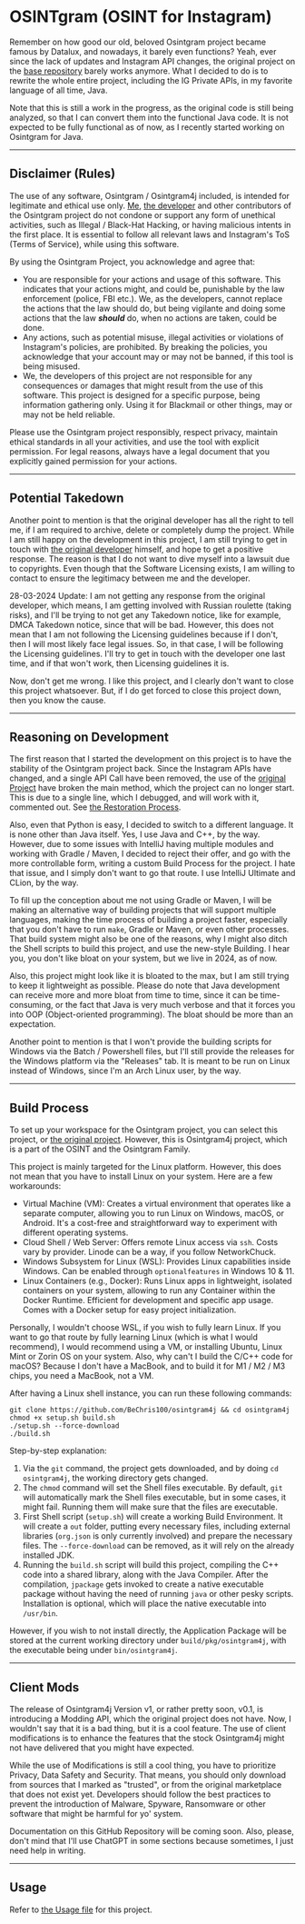 # OSINTgram (OSINT for Instagram)
Remember on how good our old, beloved Osintgram project became famous by Datalux,
and nowadays, it barely even functions? Yeah, ever since the lack of updates and
Instagram API changes, the original project on the
[base repository](https://github.com/Datalux/Osintgram) barely works anymore.
What I decided to do is to rewrite the whole entire project, including the IG
Private APIs, in my favorite language of all time, Java.

Note that this is still a work in the progress, as the original code is still
being analyzed, so that I can convert them into the functional Java code. It is
not expected to be fully functional as of now, as I recently started working on
Osintgram for Java.

---

## Disclaimer (Rules)
The use of any software, Osintgram / Osintgram4j included, is intended for
legitimate and ethical use only. [Me](https://github.com/BeChris100),
[the developer](https://github.com/Datalux) and other contributors of the Osintgram
project do not condone or support any form of unethical activities, such as Illegal
/ Black-Hat Hacking, or having malicious intents in the first place. It is essential
to follow all relevant laws and Instagram's ToS (Terms of Service), while using
this software.

By using the Osintgram Project, you acknowledge and agree that:

- You are responsible for your actions and usage of this software. This indicates
  that your actions might, and could be, punishable by the law enforcement (police,
  FBI etc.). We, as the developers, cannot replace the actions that the law should
  do, but being vigilante and doing some actions that the law ***should*** do, when
  no actions are taken, could be done.
- Any actions, such as potential misuse, illegal activities or violations of
  Instagram's policies, are prohibited. By breaking the policies, you acknowledge
  that your account may or may not be banned, if this tool is being misused.
- We, the developers of this project are not responsible for any consequences or
  damages that might result from the use of this software. This project is designed
  for a specific purpose, being information gathering only. Using it for Blackmail
  or other things, may or may not be held reliable.

Please use the Osintgram project responsibly, respect privacy, maintain ethical
standards in all your activities, and use the tool with explicit permission. For
legal reasons, always have a legal document that you explicitly gained permission
for your actions.

---

## Potential Takedown
Another point to mention is that the original developer has all the right to tell
me, if I am required to archive, delete or completely dump the project. While I am
still happy on the development in this project, I am still trying to get in touch
with [the original developer](https://github.com/Datalux) himself, and hope to get
a positive response. The reason is that I do not want to dive myself into a lawsuit
due to copyrights. Even though that the Software Licensing exists, I am willing to
contact to ensure the legitimacy between me and the developer.

28-03-2024 Update: I am not getting any response from the original developer, which
means, I am getting involved with Russian roulette (taking risks), and I'll be
trying to not get any Takedown notice, like for example, DMCA Takedown notice,
since that will be bad. However, this does not mean that I am not following the
Licensing guidelines because if I don't, then I will most likely face legal issues.
So, in that case, I will be following the Licensing guidelines. I'll try to get in
touch with the developer one last time, and if that won't work, then Licensing
guidelines it is.

Now, don't get me wrong. I like this project, and I clearly don't want to close this
project whatsoever. But, if I do get forced to close this project down, then you
know the cause.

---

## Reasoning on Development
The first reason that I started the development on this project is to have the
stability of the Osintgram project back. Since the Instagram APIs have changed, and
a single API Call have been removed, the use of the
[original Project](https://github.com/Datalux/Osintgram) have broken the main
method, which the project can no longer start. This is due to a single line, which
I debugged, and will work with it, commented out. See
[the Restoration Process](docs/OrigRestore.md).

Also, even that Python is easy, I decided to switch to a different language. It is
none other than Java itself. Yes, I use Java and C++, by the way. However,
due to some issues with IntelliJ having multiple modules and working with Gradle /
Maven, I decided to reject their offer, and go with the more controllable form,
writing a custom Build Process for the project. I hate that issue, and I simply
don't want to go that route. I use IntelliJ Ultimate and CLion, by the way.

To fill up the conception about me not using Gradle or Maven, I will be making
an alternative way of building projects that will support multiple languages, making
the time process of building a project faster, especially that you don't have to
run `make`, Gradle or Maven, or even other processes. That build system might
also be one of the reasons, why I might also ditch the Shell scripts to build this
project, and use the new-style Building. I hear you, you don't like bloat on your
system, but we live in 2024, as of now.

Also, this project might look like it is bloated to the max, but I am still trying
to keep it lightweight as possible. Please do note that Java development can
receive more and more bloat from time to time, since it can be time-consuming, or
the fact that Java is very much verbose and that it forces you into OOP
(Object-oriented programming). The bloat should be more than an expectation.

Another point to mention is that I won't provide the building scripts for Windows
via the Batch / Powershell files, but I'll still provide the releases for the
Windows platform via the "Releases" tab. It is meant to be run on Linux instead of
Windows, since I'm an Arch Linux user, by the way.

---

## Build Process
To set up your workspace for the Osintgram project, you can select this project,
or [the original project](https://github.com/Datalux/Osintgram). However, this is
Osintgram4j project, which is a part of the OSINT and the Osintgram Family.

This project is mainly targeted for the Linux platform. However, this does not
mean that you have to install Linux on your system. Here are a few workarounds:

- Virtual Machine (VM): Creates a virtual environment that operates like a
  separate computer, allowing you to run Linux on Windows, macOS, or Android.
  It's a cost-free and straightforward way to experiment with different operating
  systems.
- Cloud Shell / Web Server: Offers remote Linux access via `ssh`. Costs vary by
  provider. Linode can be a way, if you follow NetworkChuck.
- Windows Subsystem for Linux (WSL): Provides Linux capabilities inside Windows.
  Can be enabled through `optionalfeatures` in Windows 10 & 11.
- Linux Containers (e.g., Docker): Runs Linux apps in lightweight, isolated
  containers on your system, allowing to run any Container within the Docker 
  Runtime. Efficient for development and specific app usage. Comes with a Docker
  setup for easy project initialization.

Personally, I wouldn't choose WSL, if you wish to fully learn Linux. If you want
to go that route by fully learning Linux (which is what I would recommend), I would
recommend using a VM, or installing Ubuntu, Linux Mint or Zorin OS on your system.
Also, why can't I build the C/C++ code for macOS? Because I don't have a MacBook,
and to build it for M1 / M2 / M3 chips, you need a MacBook, not a VM.

After having a Linux shell instance, you can run these following commands:
```shell
git clone https://github.com/BeChris100/osintgram4j && cd osintgram4j
chmod +x setup.sh build.sh
./setup.sh --force-download
./build.sh
```

Step-by-step explanation:
1. Via the `git` command, the project gets downloaded, and by doing
   `cd osintgram4j`, the working directory gets changed.
2. The `chmod` command will set the Shell files executable. By default, `git`
   will automatically mark the Shell files executable, but in some cases, it might
   fail. Running them will make sure that the files are executable.
3. First Shell script (`setup.sh`) will create a working Build Environment. It
   will create a `out` folder, putting every necessary files, including external
   libraries (`org.json` is only currently involved) and prepare the necessary
   files. The `--force-download` can be removed, as it will rely on the already
   installed JDK. 
4. Running the `build.sh` script will build this project, compiling the C++ code
   into a shared library, along with the Java Compiler. After the compilation,
   `jpackage` gets invoked to create a native executable package without having
   the need of running `java` or other pesky scripts. Installation is optional,
   which will place the native executable into `/usr/bin`.

However, if you wish to not install directly, the Application Package will be stored
at the current working directory under `build/pkg/osintgram4j`, with the executable
being under `bin/osintgram4j`.

---

## Client Mods
The release of Osintgram4j Version v1, or rather pretty soon, v0.1, is introducing
a Modding API, which the original project does not have. Now, I wouldn't say that
it is a bad thing, but it is a cool feature. The use of client modifications is to
enhance the features that the stock Osintgram4j might not have delivered that you
might have expected.

While the use of Modifications is still a cool thing, you have to prioritize
Privacy, Data Safety and Security. That means, you should only download from sources
that I marked as "trusted", or from the original marketplace that does not exist
yet. Developers should follow the best practices to prevent the introduction of
Malware, Spyware, Ransomware or other software that might be harmful for yo' system.

Documentation on this GitHub Repository will be coming soon. Also, please, don't
mind that I'll use ChatGPT in some sections because sometimes, I just need help in
writing.

---

## Usage
Refer to [the Usage file](docs/USAGE.md) for this project.